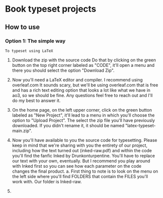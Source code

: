 # Book typeset projects


## How to use

### Option 1: The simple way
    To typeset using LaTeX
    
1. Download the zip with the source code
  Do that by clicking on the green button on the top right corner labeled as "CODE", it'll open a menu and there you should select the option "Download Zip".
  
2.   Now you'll need a LaTeX editor and compiler. I recommend using overleaf.com
  It sounds scary, but we'll be using overleaf.com that is free and has a rich text editing option that looks a lot like what we have in ao3, so we should be fine. Any questions feel free to reach out and I'll do my best to answer it.

4.  On the home page, on the left upper corner, click on the green button labeled as "New Project", it'll lead to a menu in which you'll choose the option to "Upload Project". The select the zip file you'll have previously downloaded. If you didn't rename it, it should be named "latex-typeset-main.zip".

4.  Now you'll have available to you the source code for typesetting.
    Please keep in mind that we're sharing with you the entirety of our project, including how the text turned out (inked-raw.pdf) and within the code you'll find the fanfic Inked by Drunkonturpentine. You'll have to replace our text with your own, eventually. But I recommend you play around with Inked first so you can see how each parameter on the code changes the final product. 
    a. First thing to note is to look on the menu on the left side where you'll find FOLDERS that contain the FILES you'll work with. Our folder is Inked-raw.
  

5.

